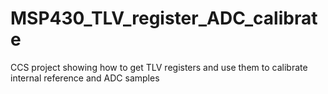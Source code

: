 # MSP430_TLV_register_ADC_calibrate
CCS project showing how to get TLV registers and use them to calibrate internal reference and ADC samples
